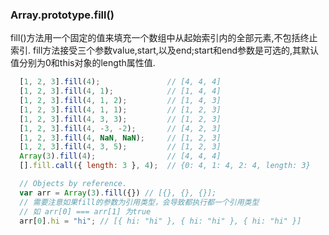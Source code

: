
### Array.prototype.fill()
  <!-- arr.fill(value[, start[, end]]) -->
  fill()方法用一个固定的值来填充一个数组中从起始索引内的全部元素,不包括终止索引.
  fill方法接受三个参数value,start,以及end;start和end参数是可选的,其默认值分别为0和this对象的length属性值.
  
  ```js
    [1, 2, 3].fill(4);               // [4, 4, 4]
    [1, 2, 3].fill(4, 1);            // [1, 4, 4]
    [1, 2, 3].fill(4, 1, 2);         // [1, 4, 3]
    [1, 2, 3].fill(4, 1, 1);         // [1, 2, 3]
    [1, 2, 3].fill(4, 3, 3);         // [1, 2, 3]
    [1, 2, 3].fill(4, -3, -2);       // [4, 2, 3]
    [1, 2, 3].fill(4, NaN, NaN);     // [1, 2, 3]
    [1, 2, 3].fill(4, 3, 5);         // [1, 2, 3]
    Array(3).fill(4);                // [4, 4, 4]
    [].fill.call({ length: 3 }, 4);  // {0: 4, 1: 4, 2: 4, length: 3}

    // Objects by reference.
    var arr = Array(3).fill({}) // [{}, {}, {}];
    // 需要注意如果fill的参数为引用类型，会导致都执行都一个引用类型
    // 如 arr[0] === arr[1] 为true
    arr[0].hi = "hi"; // [{ hi: "hi" }, { hi: "hi" }, { hi: "hi" }]
  ```
